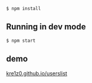 ```
$ npm install
```

## Running in dev mode

```
$ npm start
```
## demo
<a href=" https://kre1z0.github.io/godota">kre1z0.github.io/userslist</a>